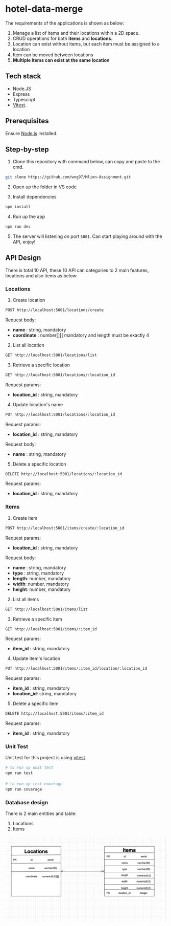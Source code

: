 # hotel-data-merge

The requirements of the applications is shown as below:

1. Manage a list of items and their locations within a 2D space.
2. CRUD operations for both **items** and **locations**.
3. Location can exist without items, but each item must be assigned to a location
4. Item can be moved between locations
5. **Multiple items can exist at the same location**

## Tech stack

- Node.JS
- Express
- Typescript
- [Vitest](https://vitest.dev/guide/).

## Prerequisites

Ensure [Node.js](https://nodejs.org/en/) installed.

## Step-by-step

1. Clone this repository with command below, can copy and paste to the cmd.

```bash
git clone https://github.com/wng97/Mlion-Assignment.git
```

2. Open up the folder in VS code

3. Install dependencies

```bash
npm install
```

4. Run up the app

```bash
npm run dev
```

5. The server will listening on port `5001`. Can start playing around with the API, enjoy!

## API Design

There is total 10 API, these 10 API can categories to 2 main features, locations and also items as below:

### Locations

1. Create location

```bash
POST http://localhost:5001/locations/create
```

Request body:

- **name** : string, mandatory
- **coordinate** : number[][] mandatory and length must be exactly 4

2. List all location

```bash
GET http://localhost:5001/locations/list
```

3. Retrieve a specific location

```bash
GET http://localhost:5001/locations/:location_id
```

Request params:

- **location_id** : string, mandatory

4. Update location's name

```bash
PUT http://localhost:5001/locations/:location_id
```

Request params:

- **location_id** : string, mandatory

Request body:

- **name** : string, mandatory

5. Delete a specific location

```bash
DELETE http://localhost:5001/locations/:location_id
```

Request params:

- **location_id** : string, mandatory

### Items

1. Create item

```bash
POST http://localhost:5001/items/create/:location_id
```

Request params:

- **location_id** : string, mandatory

Request body:

- **name** : string, mandatory
- **type** : string, mandatory
- **length**: number, mandatory
- **width**: number, mandatory
- **height**: number, mandatory

2. List all items

```bash
GET http://localhost:5001/items/list
```

3. Retrieve a specific item

```bash
GET http://localhost:5001/items/:item_id
```

Request params:

- **item_id** : string, mandatory

4. Update item's location

```bash
PUT http://localhost:5001/items/:item_id/location/:location_id
```

Request params:

- **item_id** : string, mandatory
- **location_id**: string, mandatory

5. Delete a specific item

```bash
DELETE http://localhost:5001/items/:item_id
```

Request params:

- **item_id** : string, mandatory

### Unit Test

Unit test for this project is using [vitest](https://vitest.dev/guide/).

```bash
# to run up unit test
npm run test

# to run up test coverage
npm run coverage
```

### Database design

There is 2 main entities and table:

1. Locations
2. Items

![alt text](image.png)
